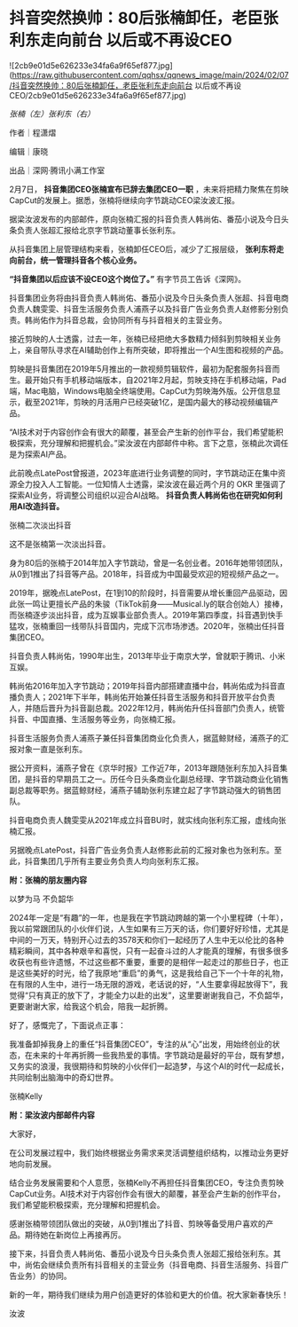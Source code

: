 # 抖音突然换帅：80后张楠卸任，老臣张利东走向前台 以后或不再设CEO

![2cb9e01d5e626233e34fa6a9f65ef877.jpg](https://raw.githubusercontent.com/qqhsx/qqnews_image/main/2024/02/07/抖音突然换帅：80后张楠卸任，老臣张利东走向前台 以后或不再设CEO/2cb9e01d5e626233e34fa6a9f65ef877.jpg)

_张楠（左）张利东（右）_

作者｜程潇熠

编辑｜康晓

出品｜深网·腾讯小满工作室

2月7日， **抖音集团CEO张楠宣布已辞去集团CEO一职** ，未来将把精力聚焦在剪映CapCut的发展上。据悉，张楠将继续向字节跳动CEO梁汝波汇报。

据梁汝波发布的内部邮件，原向张楠汇报的抖音负责人韩尚佑、番茄小说及今日头条负责人张超汇报给北京字节跳动董事长张利东。

从抖音集团上层管理结构来看，张楠卸任CEO后，减少了汇报层级， **张利东将走向前台，统一管理抖音各个核心业务。**

**“抖音集团以后应该不设CEO这个岗位了。”** 有字节员工告诉《深网》。

抖音集团业务将由抖音负责人韩尚佑、番茄小说及今日头条负责人张超、抖音电商负责人魏雯雯、抖音生活服务负责人浦燕子以及抖音广告业务负责人赵修影分别负责。韩尚佑作为抖音总裁，会协同所有与抖音相关的主营业务。

接近剪映的人士透露，过去一年，张楠已经把绝大多数精力倾斜到剪映相关业务上，亲自带队寻求在AI辅助创作上有所突破，即将推出一个AI生图和视频的产品。

剪映是抖音集团在2019年5月推出的一款视频剪辑软件，最初为配套服务抖音而生。最开始只有手机移动端版本，自2021年2月起，剪映支持在手机移动端，Pad端，Mac电脑，Windows电脑全终端使用。CapCut为剪映海外版。公开信息显示，截至2021年，剪映的月活用户已经突破1亿，是国内最大的移动视频编辑产品。

“AI技术对于内容创作会有很大的颠覆，甚至会产生新的创作平台，我们希望能积极探索，充分理解和把握机会。”梁汝波在内部邮件中称。言下之意，张楠此次调任是为探索AI产品。

此前晚点LatePost曾报道，2023年底进行业务调整的同时，字节跳动正在集中资源全力投入人工智能。一位知情人士透露，梁汝波在最近两个月的 OKR
里强调了探索AI业务，将调整公司组织以迎合AI战略。 **抖音负责人韩尚佑也在研究如何利用AI改造抖音。**

张楠二次淡出抖音

这不是张楠第一次淡出抖音。

身为80后的张楠于2014年加入字节跳动，曾是一名创业者。2016年她带领团队，从0到1推出了抖音等产品。2018年，抖音成为中国最受欢迎的短视频产品之一。

2019年，据晚点LatePost，在1到10的阶段时，抖音需要从增长重回产品驱动，因此张一鸣让更擅长产品的朱骏（TikTok前身——Musical.ly的联合创始人）接棒，而张楠逐步淡出抖音，成为互娱事业部负责人。2019年第四季度，抖音遇到快手猛攻，张楠重回一线带队抖音国内，完成下沉市场渗透。2020年，张楠出任抖音集团CEO。

抖音负责人韩尚佑，1990年出生，2013年毕业于南京大学，曾就职于腾讯、小米互娱。

韩尚佑2016年加入字节跳动；2019年抖音内部搭建直播中台，韩尚佑成为抖音直播负责人；2021年下半年，韩尚佑开始兼任抖音生活服务和抖音开放平台负责人，并随后晋升为抖音副总裁。2022年12月，韩尚佑升任抖音部门负责人，统管抖音、中国直播、生活服务等业务，向张楠汇报。

抖音生活服务负责人浦燕子兼任抖音集团商业化负责人，据蓝鲸财经，浦燕子的汇报对象一直是张利东。

据公开资料，浦燕子曾在《京华时报》工作近7年，2013年跟随张利东加入抖音集团，是抖音的早期员工之一。历任今日头条商业化副总经理、字节跳动商业化销售副总裁等职务。据蓝鲸财经，浦燕子辅助张利东建立起了字节跳动强大的销售团队。

抖音电商负责人魏雯雯从2021年成立抖音BU时，就实线向张利东汇报，虚线向张楠汇报。

另据晚点LatePost，抖音广告业务负责人赵修影此前的汇报对象也为张利东。至此，抖音集团几乎所有主要业务负责人均向张利东汇报。

**附：张楠的朋友圈内容**

以梦为马 不负韶华

2024年一定是“有趣”的一年，也是我在字节跳动跨越的第一个小里程碑（十年），我以前常跟团队的小伙伴们说，人生如果有三万天的话，你们要好好珍惜，尤其是中间的一万天，特别开心过去的3578天和你们一起经历了人生中无以伦比的各种精彩瞬间，其中各种艰辛和喜悦，只有一起奋斗过的人才能真的理解，有很多很多收获也有些许遗憾，不过这些都不重要，重要的是相伴一起走过的那些日子，也正是这些美好的时光，给了我原地“重启”的勇气，这是我给自己下一个十年的礼物，在有限的人生中，进行一场无限的游戏，老话说的好，“人生要拿得起放得下”，我觉得“只有真正的放下了，才能全力以赴的出发”，这里要谢谢我自己，不负韶华，更要谢谢大家，给我这个机会，陪我一起折腾。

好了，感慨完了，下面说点正事：

我准备卸掉我身上的重任“抖音集团CEO”，专注的从“心”出发，用始终创业的状态，在未来的十年再折腾一些我热爱的事情。字节跳动是最好的平台，既有梦想，又务实的浪漫，我很期待和剪映的小伙伴们一起造梦，与这个AI的时代一起成长，共同绘制出脑海中的奇幻世界。

张楠Kelly

**附：梁汝波内部邮件内容**

大家好，

在公司发展过程中，我们始终根据业务需求来灵活调整组织结构，以推动业务更好地向前发展。

结合业务发展需要和个人意愿，张楠Kelly不再担任抖音集团CEO，专注负责剪映CapCut业务。AI技术对于内容创作会有很大的颠覆，甚至会产生新的创作平台，我们希望能积极探索，充分理解和把握机会。

感谢张楠带领团队做出的突破，从0到1推出了抖音、剪映等备受用户喜欢的产品。期待她在新岗位上再接再厉。

接下来，抖音负责人韩尚佑、番茄小说及今日头条负责人张超汇报给张利东。其中，尚佑会继续负责所有抖音相关的主营业务（抖音电商、抖音生活服务、抖音广告业务）的协同。

新的一年，期待我们继续为用户创造更好的体验和更大的价值。祝大家新春快乐！

汝波

